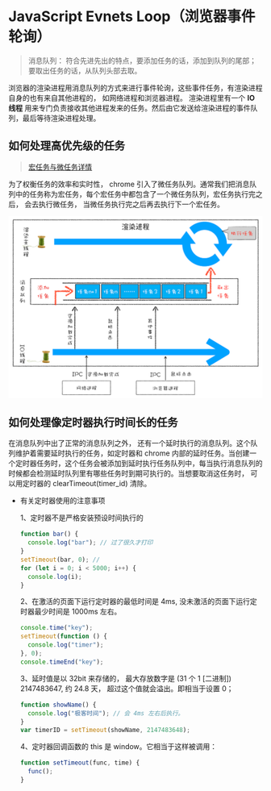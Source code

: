 # JavaScript Evnets Loop（浏览器事件轮询）

> 消息队列： 符合先进先出的特点，要添加任务的话，添加到队列的尾部；要取出任务的话，从队列头部去取。

浏览器的渲染进程用消息队列的方式来进行事件轮询，这些事件任务，有渲染进程自身的也有来自其他进程的， 如网络进程和浏览器进程。 渲染进程里有一个 **IO 线程** 用来专门负责接收其他进程发来的任务。然后由它发送给渲染进程的事件队列，最后等待渲染进程处理。

## 如何处理高优先级的任务

> [宏任务与微任务详情](./12.%20%E5%AE%8F%E4%BB%BB%E5%8A%A1%E5%92%8C%E5%BE%AE%E4%BB%BB%E5%8A%A1.md)

为了权衡任务的效率和实时性， chrome 引入了微任务队列。通常我们把消息队列中的任务称为宏任务，每个宏任务中都包含了一个微任务队列，宏任务执行完之后， 会去执行微任务， 当微任务执行完之后再去执行下一个宏任务。

<img src="./img/11eventsloop.png" />

## 如何处理像定时器执行时间长的任务

在消息队列中出了正常的消息队列之外， 还有一个延时执行的消息队列。这个队列维护着需要延时执行的任务，如定时器和 chrome 内部的延时任务。当创建一个定时器任务时，这个任务会被添加到延时执行任务队列中，每当执行消息队列的时候都会检测延时队列里有哪些任务时到期可执行的。当想要取消这任务时， 可以用定时器的 clearTimeout(timer_id) 清除。

- 有关定时器使用的注意事项

  1、定时器不是严格安装预设时间执行的

  ```js
  function bar() {
  	console.log("bar"); // 过了很久才打印
  }
  setTimeout(bar, 0); //
  for (let i = 0; i < 5000; i++) {
  	console.log(i);
  }
  ```

  2、在激活的页面下运行定时器的最低时间是 4ms, 没未激活的页面下运行定时器最少时间是 1000ms 左右。

  ```js
  console.time("key");
  setTimeout(function () {
  	console.log("timer");
  }, 0);
  console.timeEnd("key");
  ```

  3、延时值是以 32bit 来存储的， 最大存放数字是 (31 个 1 [二进制]) 2147483647, 约 24.8 天， 超过这个值就会溢出。即相当于设置 0；

  ```js
  function showName() {
  	console.log("极客时间"); // 会 4ms 左右后执行。
  }
  var timerID = setTimeout(showName, 2147483648);
  ```

  4、定时器回调函数的 this 是 window。它相当于这样被调用：

  ```js
  function setTimeout(func, time) {
  	func();
  }
  ```
